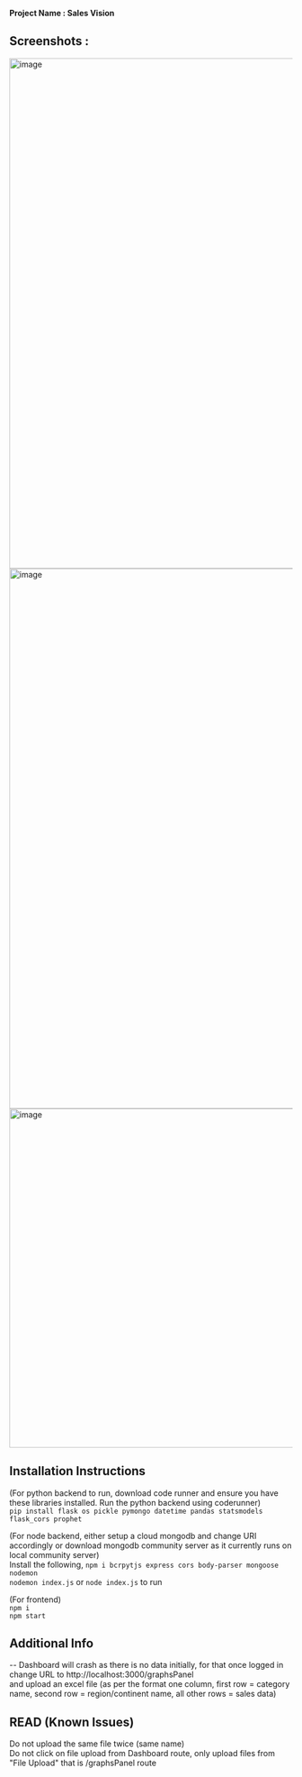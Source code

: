 **Project Name : Sales Vision**


## Screenshots :


<img width="906" alt="image" src="https://github.com/vishw094/Sales-Vision/assets/123936869/456195a9-313e-47e7-b5f3-b93f32acc9d0">

<img width="959" alt="image" src="https://github.com/vishw094/Sales-Vision/assets/123936869/8a8e2687-e232-4d5c-b01f-1f1d8ac4f6c7">

<img width="602" alt="image" src="https://github.com/vishw094/Sales-Vision/assets/123936869/50b904ee-fd74-490d-a19b-912a3990ee44">

Installation Instructions  
--
(For python backend to run, download code runner and ensure you have these libraries installed. Run the python backend using coderunner)   
```pip install flask os pickle pymongo datetime pandas statsmodels flask_cors prophet```    

(For node backend, either setup a cloud mongodb and change URI accordingly or download mongodb community server as it currently runs on local community server)  
Install the following, `npm i bcrpytjs express cors body-parser mongoose nodemon`  
`nodemon index.js` or `node index.js` to run  

(For frontend)  
`npm i `  
`npm start  `

## Additional Info  
--
Dashboard will crash as there is no data initially, for that once logged in change URL to http://localhost:3000/graphsPanel  
and upload an excel file (as per the format one column, first row = category name, second row = region/continent name, all other rows = sales data)  

## READ (Known Issues)  

Do not upload the same file twice (same name)  
Do not click on file upload from Dashboard route, only upload files from "File Upload" that is /graphsPanel route  

